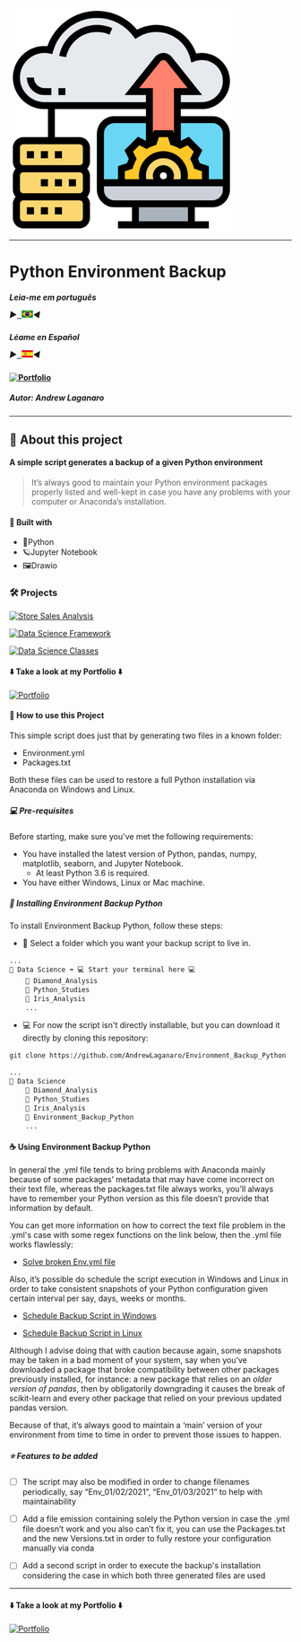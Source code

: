<img src="Images/Environment_Backup_Python.png" min-width="400px" max-width="400px" width="400px" align="center" alt="Environment_Backup_Python">

---

# Python Environment Backup

##### Leia-me em português <p align="left">  ▶<kbd><a href="https://github.com/AndrewLaganaro/Environment_Backup_Python/" alt="Brazilian">  <img title="Brazilian" alt="Brazilian" src="Images/br.jpg" width="20"></a></kbd>◀ </p>

##### Léame en Español <p align="left"> ▶<kbd><a href="https://github.com/AndrewLaganaro/Environment_Backup_Python/blob/main/README.es.md" alt="Español"> <img title="Español" alt="Español" src="Images/es.png" width="20"></a></kbd>◀ </p>

#### [![Portfolio](https://img.shields.io/badge/Projects-Portfolio-blue)](https://andrewcode.herokuapp.com)

##### Autor: Andrew Laganaro

---

## 📜 About this project

#### A simple script generates a backup of a given Python environment

>It’s always good to maintain your Python environment packages properly listed and well-kept in case you have any problems with your computer or Anaconda’s installation.

#### 🚀 Built with
- 🐍Python
- 🪐Jupyter Notebook
- 🖼Drawio

### 🛠 Projects

  [![Store Sales Analysis](https://img.shields.io/badge/Projects-Store%20Sales%20Analysis-orange)](https://github.com/AndrewLaganaro/Store_Sales_Analysis)
  
  [![Data Science Framework](https://img.shields.io/badge/Projects-Data%20Science%20Framework-blue)](https://github.com/AndrewLaganaro/Data_Science_Framework)
  
  [![Data Science Classes](https://img.shields.io/badge/Projects-Data%20Science%20Classes-red)](https://github.com/AndrewLaganaro/Data_Science_Classes)

####  ⬇️ Take a look at my Portfolio ⬇️
  
  [![Portfolio](https://img.shields.io/badge/Projects-Portfolio-blue)](https://andrewcode.herokuapp.com)
  
#### 📝 How to use this Project

This simple script does just that by generating two files in a known folder:

* Environment.yml
* Packages.txt 

Both these files can be used to restore a full Python installation via Anaconda on Windows and Linux.

##### 💻 Pre-requisites

Before starting, make sure you've met the following requirements:

- You have installed the latest version of Python, pandas, numpy, matplotlib, seaborn, and Jupyter Notebook.
    - At least Python 3.6 is required.
- You have either Windows, Linux or Mac machine.

##### 🚀 Installing Environment Backup Python

To install Environment Backup Python, follow these steps:

- 📁 Select a folder which you want your backup script to live in.
```
...
📁 Data Science ⬅️ 💻 Start your terminal here 💻
    📁 Diamond_Analysis
    📁 Python_Studies
    📁 Iris_Analysis
    ...
```
    
- 💻 For now the script isn't directly installable, but you can download it directly by cloning this repository:

```
git clone https://github.com/AndrewLaganaro/Environment_Backup_Python
```

```
...
📁 Data Science
    📁 Diamond_Analysis
    📁 Python_Studies
    📁 Iris_Analysis
    📁 Environment_Backup_Python
    ...
```

#### ☕ Using Environment Backup Python

In general the .yml file tends to bring problems with Anaconda mainly because of some packages’ metadata that may have come incorrect on their text file, whereas the packages.txt file always works, you’ll always have to remember your Python version as this file doesn’t provide that information by default.

You can get more information on how to correct the text file problem in the .yml's case with some regex functions on the link below, then the .yml file works flawlessly:

- [Solve broken Env.yml file](https://github.com/conda/conda/issues/9624#issuecomment-801623523)

Also, it’s possible do schedule the script execution in Windows and Linux in order to take consistent snapshots of your Python configuration given certain interval per say, days, weeks or months.

- [Schedule Backup Script in Windows](https://towardsdatascience.com/automate-your-python-scripts-with-task-scheduler-661d0a40b279)

- [Schedule Backup Script in Linux](https://betterprogramming.pub/scheduling-python-scripts-on-linux-fa0d28a8f915)

Although I advise doing that with caution because again, some snapshots may be taken in a bad moment of your system, say when you’ve downloaded a package that broke compatibility between other packages previously installed, for instance: a new package that relies on an *older version of pandas*, then by obligatorily downgrading it causes the break of scikit-learn and every other package that relied on your previous updated pandas version.

Because of that, it’s always good to maintain a ‘main’ version of your environment from time to time in order to prevent those issues to happen.

##### ⭐️ Features to be added

- [ ] The script may also be modified in order to change filenames periodically, say “Env_01/02/2021”, “Env_01/03/2021” to help with maintainability

- [ ] Add a file emission containing solely the Python version in case the .yml file doesn’t work and you also can’t fix it, you can use the Packages.txt and the new Versions.txt in order to fully restore your configuration manually via conda

- [ ] Add a second script in order to execute the backup's installation considering the case in which both three generated files are used

---

####  ⬇️ Take a look at my Portfolio ⬇️
  
  [![Portfolio](https://img.shields.io/badge/Projects-Portfolio-blue)](https://andrewcode.herokuapp.com)
  